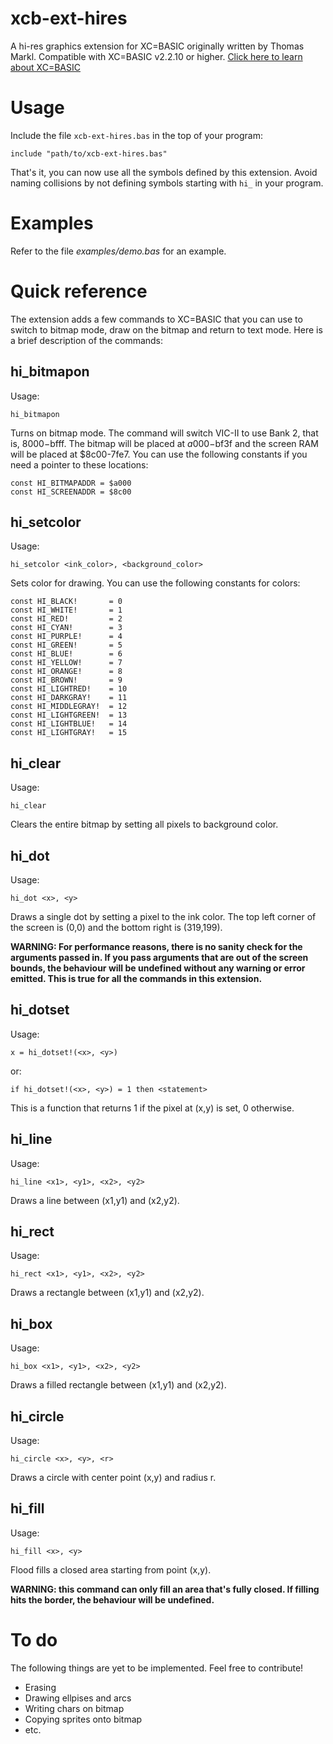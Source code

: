 # xcb-ext-hires

A hi-res graphics extension for XC=BASIC originally written by Thomas Markl. Compatible with XC=BASIC v2.2.10 or higher. [Click here to learn about XC=BASIC](https://xc-basic.net)

# Usage

Include the file `xcb-ext-hires.bas` in the top of your program:

    include "path/to/xcb-ext-hires.bas"
    
That's it, you can now use all the symbols defined by this extension. Avoid naming collisions by not defining symbols starting with `hi_` in your program.

# Examples

Refer to the file *examples/demo.bas* for an example.

# Quick reference

The extension adds a few commands to XC=BASIC that you can use to switch to bitmap mode, draw on the bitmap and return to text mode. Here is a brief description of the commands:

## hi_bitmapon

Usage:

    hi_bitmapon

Turns on bitmap mode. The command will switch VIC-II to use Bank 2, that is, $8000-$bfff. The bitmap will be placed at $a000-$bf3f and the screen RAM will be placed at $8c00-7fe7.
You can use the following constants if you need a pointer to these locations:

    const HI_BITMAPADDR = $a000
    const HI_SCREENADDR = $8c00

## hi_setcolor

Usage:

    hi_setcolor <ink_color>, <background_color>

Sets color for drawing. You can use the following constants for colors:

    const HI_BLACK!       = 0
    const HI_WHITE!       = 1
    const HI_RED!         = 2
    const HI_CYAN!        = 3
    const HI_PURPLE!      = 4
    const HI_GREEN!       = 5
    const HI_BLUE!        = 6
    const HI_YELLOW!      = 7
    const HI_ORANGE!      = 8 
    const HI_BROWN!       = 9
    const HI_LIGHTRED!    = 10
    const HI_DARKGRAY!    = 11
    const HI_MIDDLEGRAY!  = 12
    const HI_LIGHTGREEN!  = 13
    const HI_LIGHTBLUE!   = 14
    const HI_LIGHTGRAY!   = 15

## hi_clear

Usage:

    hi_clear

Clears the entire bitmap by setting all pixels to background color.

## hi_dot

Usage:

    hi_dot <x>, <y>

Draws a single dot by setting a pixel to the ink color. The top left corner of the screen is (0,0) and the bottom right is (319,199).

**WARNING: For performance reasons, there is no sanity check for the arguments passed in. If you pass arguments that are out of the screen bounds, the behaviour will be undefined without any warning or error emitted. This is true for all the commands in this extension.**

## hi_dotset

Usage:

    x = hi_dotset!(<x>, <y>)

or:

    if hi_dotset!(<x>, <y>) = 1 then <statement>

This is a function that returns 1 if the pixel at (x,y) is set, 0 otherwise.

## hi_line

Usage:

    hi_line <x1>, <y1>, <x2>, <y2>

Draws a line between (x1,y1) and (x2,y2).

## hi_rect

Usage:

    hi_rect <x1>, <y1>, <x2>, <y2>

Draws a rectangle between (x1,y1) and (x2,y2).

## hi_box

Usage:

    hi_box <x1>, <y1>, <x2>, <y2>

Draws a filled rectangle between (x1,y1) and (x2,y2).

## hi_circle

Usage:

    hi_circle <x>, <y>, <r>

Draws a circle with center point (x,y) and radius r.

## hi_fill

Usage:

    hi_fill <x>, <y>

Flood fills a closed area starting from point (x,y).

**WARNING: this command can only fill an area that's fully closed. If filling hits the border, the behaviour will be undefined.**

# To do

The following things are yet to be implemented. Feel free to contribute!

  - Erasing
  - Drawing ellpises and arcs
  - Writing chars on bitmap
  - Copying sprites onto bitmap
  - etc.